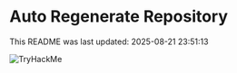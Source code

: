 # Auto Regenerate Repository

This README was last updated: 2025-08-21 23:51:13

 ![TryHackMe](https://tryhackme.com/badge/533634)